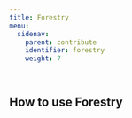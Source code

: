 ```yaml
---
title: Forestry
menu:
  sidenav:
    parent: contribute
    identifier: forestry
    weight: 7

---
```

## How to use Forestry